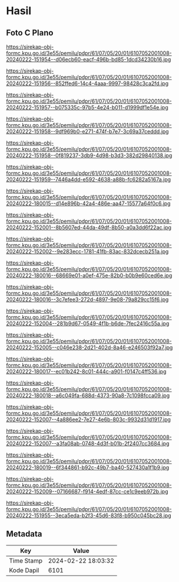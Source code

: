 # Hasil

## Foto C Plano

https://sirekap-obj-formc.kpu.go.id/3e55/pemilu/pdpr/61/07/05/20/01/6107052001008-20240222-151954--d06ecb60-eacf-496b-bd85-1dcd34230b16.jpg

https://sirekap-obj-formc.kpu.go.id/3e55/pemilu/pdpr/61/07/05/20/01/6107052001008-20240222-151956--852ffed6-14c4-4aaa-9997-98428c3ca2fd.jpg

https://sirekap-obj-formc.kpu.go.id/3e55/pemilu/pdpr/61/07/05/20/01/6107052001008-20240222-151957--b075335c-97b5-4e24-b011-d1999df1e54e.jpg

https://sirekap-obj-formc.kpu.go.id/3e55/pemilu/pdpr/61/07/05/20/01/6107052001008-20240222-151958--9df969b0-e271-474f-b7e7-3c69a37ceddd.jpg

https://sirekap-obj-formc.kpu.go.id/3e55/pemilu/pdpr/61/07/05/20/01/6107052001008-20240222-151958--0f819237-3db9-4d98-b3d3-382d29840138.jpg

https://sirekap-obj-formc.kpu.go.id/3e55/pemilu/pdpr/61/07/05/20/01/6107052001008-20240222-151959--7446a4dd-e592-4638-a88b-fc6282a5167a.jpg

https://sirekap-obj-formc.kpu.go.id/3e55/pemilu/pdpr/61/07/05/20/01/6107052001008-20240222-180015--d14e896b-42a4-486e-aa47-15577a64f0c6.jpg

https://sirekap-obj-formc.kpu.go.id/3e55/pemilu/pdpr/61/07/05/20/01/6107052001008-20240222-152001--8b5607ed-44da-49df-8b50-a0a3dd6f22ac.jpg

https://sirekap-obj-formc.kpu.go.id/3e55/pemilu/pdpr/61/07/05/20/01/6107052001008-20240222-152002--9e283ecc-1781-41fb-83ac-832dcecb251a.jpg

https://sirekap-obj-formc.kpu.go.id/3e55/pemilu/pdpr/61/07/05/20/01/6107052001008-20240222-180016--68669e01-a0ef-475e-82b0-b0b9e60ced6e.jpg

https://sirekap-obj-formc.kpu.go.id/3e55/pemilu/pdpr/61/07/05/20/01/6107052001008-20240222-180016--3c7efee3-272d-4897-9e08-79a829cc15f6.jpg

https://sirekap-obj-formc.kpu.go.id/3e55/pemilu/pdpr/61/07/05/20/01/6107052001008-20240222-152004--281b9d67-0549-4f1b-b6de-7fec2416c55a.jpg

https://sirekap-obj-formc.kpu.go.id/3e55/pemilu/pdpr/61/07/05/20/01/6107052001008-20240222-152005--c046e238-2d21-402d-8a46-e246503f92a7.jpg

https://sirekap-obj-formc.kpu.go.id/3e55/pemilu/pdpr/61/07/05/20/01/6107052001008-20240222-180017--ec01b242-8c01-444c-a901-f0147c4ff536.jpg

https://sirekap-obj-formc.kpu.go.id/3e55/pemilu/pdpr/61/07/05/20/01/6107052001008-20240222-180018--a6c049fa-688d-4373-90a8-7c1098fcca09.jpg

https://sirekap-obj-formc.kpu.go.id/3e55/pemilu/pdpr/61/07/05/20/01/6107052001008-20240222-152007--4a886ee2-7e27-4e6b-803c-9932d31d1917.jpg

https://sirekap-obj-formc.kpu.go.id/3e55/pemilu/pdpr/61/07/05/20/01/6107052001008-20240222-152007--a3fa08ab-0748-4d3f-b01b-2f2407cc3684.jpg

https://sirekap-obj-formc.kpu.go.id/3e55/pemilu/pdpr/61/07/05/20/01/6107052001008-20240222-180019--6f344861-b92c-49b7-ba40-527430a1f1b9.jpg

https://sirekap-obj-formc.kpu.go.id/3e55/pemilu/pdpr/61/07/05/20/01/6107052001008-20240222-152009--07166687-f914-4edf-87cc-ce1c9eeb972b.jpg

https://sirekap-obj-formc.kpu.go.id/3e55/pemilu/pdpr/61/07/05/20/01/6107052001008-20240222-151955--3eca5eda-b2f3-45d6-83f8-b950c045bc28.jpg


## Metadata

| Key        | Value               |
| ---------- | ------------------- |
| Time Stamp | 2024-02-22 18:03:32 |
| Kode Dapil | 6101                |



